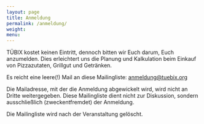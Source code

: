 ```yaml
---
layout: page
title: Anmeldung
permalink: /anmeldung/
weight: 
menu:
---
```


TÜBIX kostet keinen Eintritt, dennoch bitten wir Euch darum, Euch anzumelden.
Dies erleichtert uns die Planung und Kalkulation beim Einkauf von Pizzazutaten, Grillgut und Getränken.

Es reicht eine leere(!) Mail an diese Mailingliste:
<a href="mailto:anmeldung@tuebix.org">anmeldung@tuebix.org</a>

Die Mailadresse, mit der die Anmeldung abgewickelt wird, wird nicht an Dritte weitergegeben.
Diese Mailingliste dient nicht zur Diskussion, sondern ausschließlich (zweckentfremdet) der Anmeldung.

Die Mailingliste wird nach der Veranstaltung gelöscht.
